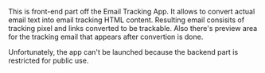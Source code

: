 This is front-end part off the Email Tracking App. It allows to convert actual email text into email tracking HTML content. Resulting email consisits of tracking pixel and links converted to be trackable. Also there's preview area for the tracking email that appears after convertion is done.

Unfortunately, the app can't be launched because the backend part is restricted for public use.